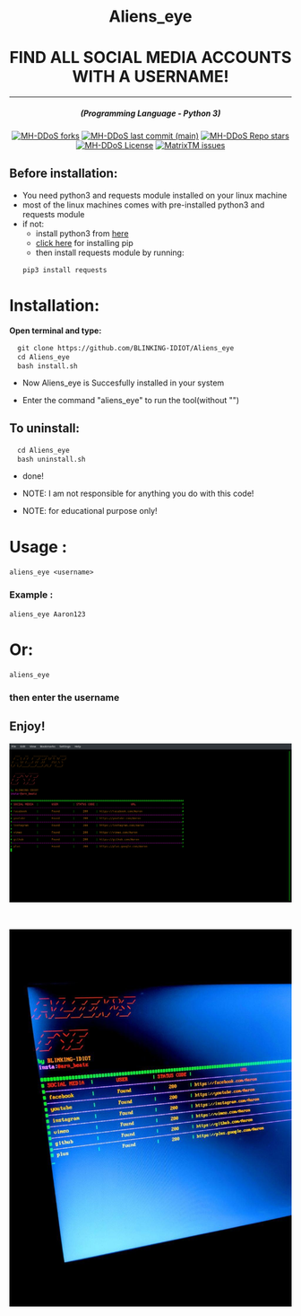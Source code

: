 <h1 align="center">Aliens_eye</h1>
<h1 align="center">FIND ALL SOCIAL MEDIA ACCOUNTS WITH A USERNAME!</h1>
<hr>
<em><h5 align="center">(Programming Language - Python 3)</h5></em>
<p align="center">
<a href="#"><img alt="MH-DDoS forks" src="https://img.shields.io/github/forks/BLINKING-IDIOT/Aliens_eye?style=for-the-badge"></a>
<a href="#"><img alt="MH-DDoS last commit (main)" src="https://img.shields.io/github/last-commit/BLINKING-IDIOT/Aliens_eye/main?color=green&style=for-the-badge"></a>
<a href="#"><img alt="MH-DDoS Repo stars" src="https://img.shields.io/github/stars/BLINKING-IDIOT/Aliens_eye?style=for-the-badge&color=red"></a>
<a href="#"><img alt="MH-DDoS License" src="https://img.shields.io/github/license/BLINKING-IDIOT/Aliens_eye?color=orange&style=for-the-badge"></a>
<a href="https://github.com/BLINKING-IDIOT/Aliens_eye/issues"><img alt="MatrixTM issues" src="https://img.shields.io/github/issues/BLINKING-IDIOT/Aliens_eye?color=purple&style=for-the-badge"></a>
</p>

## Before installation:
* You need python3 and requests module installed on your linux machine
* most of the linux machines comes with pre-installed python3 and requests module 
* if not:
    - install python3 from [here](https://www.python.org/downloads/) 
    - [click here](https://www.tecmint.com/install-pip-in-linux/) for installing pip 
    - then install requests module by running:
     ```shell script
    pip3 install requests
    ```
# Installation:
**Open terminal and type:**
```shell script
  git clone https://github.com/BLINKING-IDIOT/Aliens_eye
  cd Aliens_eye
  bash install.sh
```
* Now Aliens_eye is Succesfully installed in your system

* Enter the command "aliens_eye" to run the tool(without "")

## To uninstall:
```shell script
  cd Aliens_eye
  bash uninstall.sh
```
* done!

* NOTE: I am not responsible for anything you do with this code!

* NOTE: for educational purpose only!
# Usage :
```shell script
aliens_eye <username>
```
### Example :
```shell script
aliens_eye Aaron123
```
# Or:
```shell script
aliens_eye
```
### then enter the username

## Enjoy!
<p><img aling="center"src="https://raw.githubusercontent.com/BLINKING-IDIOT/Aliens_eye/main/photos/photo3.png"/></p>
<br>
<p><img aling="center"src="https://raw.githubusercontent.com/BLINKING-IDIOT/Aliens_eye/main/photos/photo2.png"/></p>
